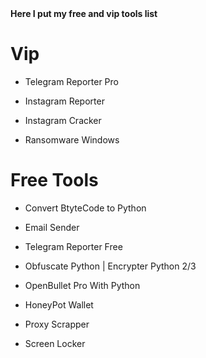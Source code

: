 <b>
Here I put my free and vip tools list
</b>


# Vip

- Telegram Reporter Pro

- Instagram Reporter

- Instagram Cracker

- Ransomware Windows


# Free Tools

- Convert BtyteCode to Python

- Email Sender

- Telegram Reporter Free

- Obfuscate Python | Encrypter Python 2/3

- OpenBullet Pro With Python

- HoneyPot Wallet

- Proxy Scrapper

- Screen Locker 
